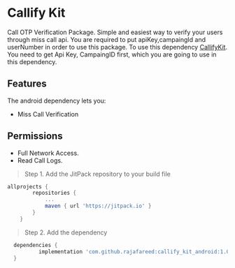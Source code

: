 # Callify Kit 

Call OTP Verification Package. Simple and easiest way to verify your users through miss call api. You are required to put apiKey,campaingId and userNumber in order to use this package.
To use this dependency [CallifyKit](https://www.its.com.pk). You need to get Api Key, CampaingID first, which you are going to use in this dependency.




## Features
The android dependency lets you:
- Miss Call Verification


## Permissions
- Full Network Access.
- Read Call Logs.

> Step 1. Add the JitPack repository to your build file

```gradle
allprojects {
		repositories {
			...
			maven { url 'https://jitpack.io' }
		}
	}
  ```
> Step 2. Add the dependency
  ```gradle
  	dependencies {
	        implementation 'com.github.rajafareed:callify_kit_android:1.0.2'
	}
  ```
